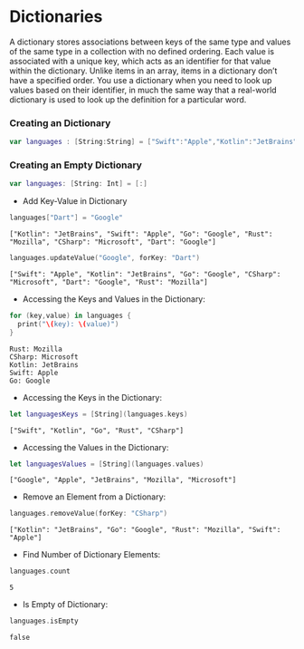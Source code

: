 # Dictionaries
A dictionary stores associations between keys of the same type and values of the same type in a collection with no defined ordering. 
Each value is associated with a unique key, which acts as an identifier for that value within the dictionary. 
Unlike items in an array, items in a dictionary don’t have a specified order. 
You use a dictionary when you need to look up values based on their identifier, 
in much the same way that a real-world dictionary is used to look up the definition for a particular word.

### Creating an Dictionary
```swift
var languages : [String:String] = ["Swift":"Apple","Kotlin":"JetBrains","Go":"Google","Rust":"Mozilla","CSharp":"Microsoft"]
```
### Creating an Empty Dictionary
```swift
var languages: [String: Int] = [:]
```
- Add Key-Value in Dictionary
```swift
languages["Dart"] = "Google"
```
```
["Kotlin": "JetBrains", "Swift": "Apple", "Go": "Google", "Rust": "Mozilla", "CSharp": "Microsoft", "Dart": "Google"]
```
```swift
languages.updateValue("Google", forKey: "Dart")
```
```
["Swift": "Apple", "Kotlin": "JetBrains", "Go": "Google", "CSharp": "Microsoft", "Dart": "Google", "Rust": "Mozilla"]
```
- Accessing the Keys and Values in the Dictionary:
```swift
for (key,value) in languages {
  print("\(key): \(value)")
}
```
```
Rust: Mozilla
CSharp: Microsoft
Kotlin: JetBrains
Swift: Apple
Go: Google
```
- Accessing the Keys in the Dictionary:
```swift
let languagesKeys = [String](languages.keys)
```
```
["Swift", "Kotlin", "Go", "Rust", "CSharp"]
```
- Accessing the Values in the Dictionary:
```swift
let languagesValues = [String](languages.values)
```
```
["Google", "Apple", "JetBrains", "Mozilla", "Microsoft"]
```
- Remove an Element from a Dictionary:
```swift
languages.removeValue(forKey: "CSharp")
```
```
["Kotlin": "JetBrains", "Go": "Google", "Rust": "Mozilla", "Swift": "Apple"]
```
- Find Number of Dictionary Elements:
```swift
languages.count
```
```
5
```
- Is Empty of Dictionary:
```swift
languages.isEmpty
```
```
false
```

